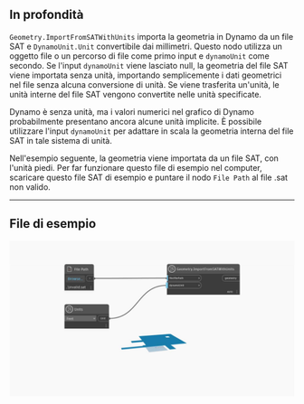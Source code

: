 ## In profondità
`Geometry.ImportFromSATWithUnits` importa la geometria in Dynamo da un file SAT e `DynamoUnit.Unit` convertibile dai millimetri. Questo nodo utilizza un oggetto file o un percorso di file come primo input e `dynamoUnit` come secondo. Se l'input `dynamoUnit` viene lasciato null, la geometria del file SAT viene importata senza unità, importando semplicemente i dati geometrici nel file senza alcuna conversione di unità. Se viene trasferita un'unità, le unità interne del file SAT vengono convertite nelle unità specificate.

Dynamo è senza unità, ma i valori numerici nel grafico di Dynamo probabilmente presentano ancora alcune unità implicite. È possibile utilizzare l'input `dynamoUnit` per adattare in scala la geometria interna del file SAT in tale sistema di unità.

Nell'esempio seguente, la geometria viene importata da un file SAT, con l'unità piedi. Per far funzionare questo file di esempio nel computer, scaricare questo file SAT di esempio e puntare il nodo `File Path` al file .sat non valido.

___
## File di esempio

![Geometry.ImportFromSATWithUnits](./GeometryUI.ImportFromSATWithUnits_img.jpg)
